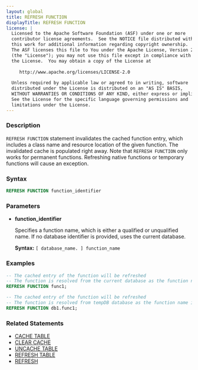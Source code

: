 ```yaml
---
layout: global
title: REFRESH FUNCTION
displayTitle: REFRESH FUNCTION
license: |
  Licensed to the Apache Software Foundation (ASF) under one or more
  contributor license agreements.  See the NOTICE file distributed with
  this work for additional information regarding copyright ownership.
  The ASF licenses this file to You under the Apache License, Version 2.0
  (the "License"); you may not use this file except in compliance with
  the License.  You may obtain a copy of the License at
 
     http://www.apache.org/licenses/LICENSE-2.0
 
  Unless required by applicable law or agreed to in writing, software
  distributed under the License is distributed on an "AS IS" BASIS,
  WITHOUT WARRANTIES OR CONDITIONS OF ANY KIND, either express or implied.
  See the License for the specific language governing permissions and
  limitations under the License.
---
```


### Description

`REFRESH FUNCTION` statement invalidates the cached function entry, which includes a class name
and resource location of the given function. The invalidated cache is populated right away.
Note that `REFRESH FUNCTION` only works for permanent functions. Refreshing native functions or temporary functions will cause an exception.

### Syntax

```sql
REFRESH FUNCTION function_identifier
```

### Parameters

* **function_identifier**

    Specifies a function name, which is either a qualified or unqualified name. If no database identifier is provided, uses the current database.

    **Syntax:** `[ database_name. ] function_name`

### Examples

```sql
-- The cached entry of the function will be refreshed
-- The function is resolved from the current database as the function name is unqualified.
REFRESH FUNCTION func1;

-- The cached entry of the function will be refreshed
-- The function is resolved from tempDB database as the function name is qualified.
REFRESH FUNCTION db1.func1;   
```

### Related Statements

* [CACHE TABLE](sql-ref-syntax-aux-cache-cache-table.html)
* [CLEAR CACHE](sql-ref-syntax-aux-cache-clear-cache.html)
* [UNCACHE TABLE](sql-ref-syntax-aux-cache-uncache-table.html)
* [REFRESH TABLE](sql-ref-syntax-aux-cache-refresh-table.html)
* [REFRESH](sql-ref-syntax-aux-cache-refresh.html)
